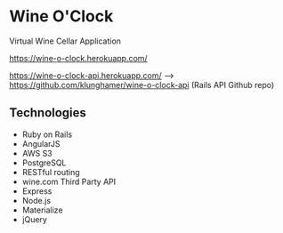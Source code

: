 # Wine O'Clock

Virtual Wine Cellar Application

https://wine-o-clock.herokuapp.com/

https://wine-o-clock-api.herokuapp.com/ --> https://github.com/klunghamer/wine-o-clock-api (Rails API Github repo)

## Technologies

- Ruby on Rails
- AngularJS
- AWS S3
- PostgreSQL
- RESTful routing
- wine.com Third Party API
- Express
- Node.js
- Materialize
- jQuery

